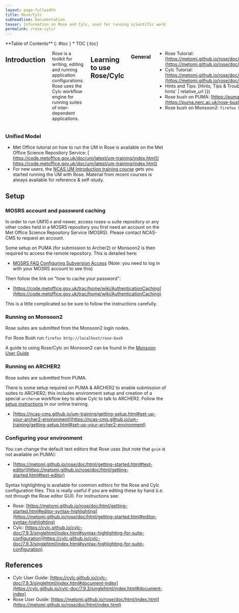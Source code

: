 ```yaml
---
layout: page-fullwidth
title: Rose/Cylc
subheadline: Documentation
teaser: Information on Rose and Cylc, used for running scientific workflows; for example the Unified Model.
permalink: /rose-cylc/
---
```

<div class="row">
<div class="medium-4 medium-push-8 columns" markdown="1">
<div class="panel radius" markdown="1">
**Table of Contents**
{: #toc }
*  TOC
{:toc}
</div><!-- /.panel -->
</div><!-- /.medium-4 -->

<div class="medium-8 medium-pull-4 columns" markdown="1">

## Introduction

Rose is a toolkit for writing, editing and running application configurations.  Rose uses the Cylc workflow engine for running suites of inter-dependent applications. 

## Learning to use Rose/Cylc

### General

* Rose Tutorial: [https://metomi.github.io/rose/doc/html/tutorial/rose/index.html](https://metomi.github.io/rose/doc/html/tutorial/rose/index.html)
* Cylc Tutorial: [https://metomi.github.io/rose/doc/html/tutorial/cylc/index.html](https://metomi.github.io/rose/doc/html/tutorial/cylc/index.html)
* Hints and Tips: [Hints, Tips & Troubleshooting]({{ 'rose-cylc-hints' | relative_url }})
* Rose bush on PUMA: [https://puma.nerc.ac.uk/rose-bush](https://puma.nerc.ac.uk/rose-bush)
* Rose bush on Monsoon2: `firefox http://localhost/rose-bush`
</div><!-- /.medium-8.columns -->
</div><!-- /.row -->

### Unified Model

* Met Office tutorial on how to run the UM in Rose is available on the Met Office Science Repository Service: [​https://code.metoffice.gov.uk/doc/um/latest/um-training/index.html](​https://code.metoffice.gov.uk/doc/um/latest/um-training/index.html)
* For new users, the [NCAS UM Introduction training course](/services/training/#introduction-to-the-unified-model) gets you started running the UM with Rose. Material from recent courses is always available for reference & self-study.

## Setup

### MOSRS account and password caching 

In order to run UM10.x and newer, access roses-u suite repository or any other codes held in a MOSRS repository you first need an account on the Met Office Science Repository Service (MOSRS). Please contact NCAS-CMS to request an account.

Some setup on PUMA (for submission to Archer2) or Monsoon2 is then required to access the remote repository. This is detailed here:

* [MOSRS FAQ Configuring Subversion Access](https://code.metoffice.gov.uk/trac/home/wiki/FAQ#ConfiguringSubversionaccess) (Note: you need to log in with your MOSRS account to see this)

Then follow the link on "how to cache your password":

* [https://code.metoffice.gov.uk/trac/home/wiki/AuthenticationCaching](https://code.metoffice.gov.uk/trac/home/wiki/AuthenticationCaching)

This is a little complicated so be sure to follow the instructions carefully. 

### Running on Monsoon2

Rose suites are submitted from the Monsoon2 login nodes.

For Rose Bush run `firefox http://localhost/rose-bush`

A guide to using Rose/Cylc on Monsoon2 can be found in the [Monsoon User Guide](https://code.metoffice.gov.uk/doc/monsoon2/additionalServices.html#rose-and-cylc)

### Running on ARCHER2

Rose suites are submitted from PUMA.

There is some setup required on PUMA & ARCHER2 to enable submission of suites to ARCHER2; this includes environment setup and creation of a special `archerum` workflow key to allow Cylc to talk to ARCHER2.  Follow the [setup instructions](https://ncas-cms.github.io/um-training/getting-setup.html#set-up-your-archer2-environment) in our online training.

* [https://ncas-cms.github.io/um-training/getting-setup.html#set-up-your-archer2-environment](https://ncas-cms.github.io/um-training/getting-setup.html#set-up-your-archer2-environment)

### Configuring your environment

You can change the default text editors that Rose uses (but note that `gvim` is not available on PUMA):

* [https://metomi.github.io/rose/doc/html/getting-started.html#text-editor](https://metomi.github.io/rose/doc/html/getting-started.html#text-editor)

Syntax highlighting is available for common editors for the Rose and Cylc configuration files. This is really useful if you are editing these by hand (i.e. not through the Rose editor GUI). For instructions see:

* Rose: ​[https://metomi.github.io/rose/doc/html/getting-started.html#editor-syntax-highlighting](https://metomi.github.io/rose/doc/html/getting-started.html#editor-syntax-highlighting)
* Cylc: [https://cylc.github.io/cylc-doc/7.9.3/singlehtml/index.html#syntax-highlighting-for-suite-configuration](https://cylc.github.io/cylc-doc/7.9.3/singlehtml/index.html#syntax-highlighting-for-suite-configuration)

## References

* Cylc User Guide: [https://cylc.github.io/cylc-doc/7.9.3/singlehtml/index.html#document-index](https://cylc.github.io/cylc-doc/7.9.3/singlehtml/index.html#document-index)
* Rose User Guide: [https://metomi.github.io/rose/doc/html/index.html](https://metomi.github.io/rose/doc/html/index.html)